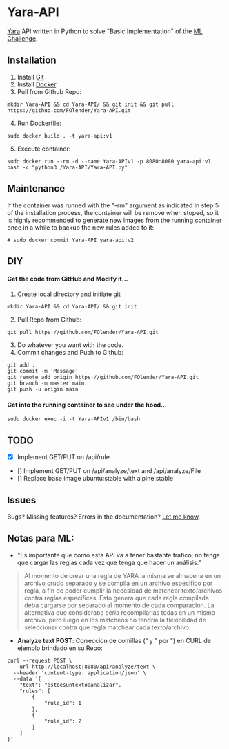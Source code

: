 # Yara-API

[Yara](http://virustotal.github.io/yara/) API written in Python to solve "Basic Implementation" of the [ML Challenge](https://github.com/irt-mercadolibre/challenge_yara_FOlender).

## Installation

1.  Install [Git](https://git-scm.com/downloads)
2.  Install [Docker](https://www.docker.io/).
3.  Pull from Github Repo:
```
mkdir Yara-API && cd Yara-API/ && git init && git pull https://github.com/FOlender/Yara-API.git
```
4.  Run Dockerfile:
```
sudo docker build . -t yara-api:v1
```
5. Execute container:
``` 
sudo docker run --rm -d --name Yara-APIv1 -p 8080:8080 yara-api:v1 bash -c "python3 /Yara-API/Yara-API.py"
```

## Maintenance

If the container was runned with the "-rm" argument as indicated in step 5 of the installation process, the container will be remove when stoped, so it is highly recommended to generate new images from the running container once in a while to backup the new rules added to it:
```
# sudo docker commit Yara-API yara-api:v2
```

## DIY

#### Get the code from GitHub and Modify it...

1.  Create local directory and initiate git
```
mkdir Yara-API && cd Yara-API/ && git init
```
2.  Pull Repo from Github:
```
git pull https://github.com/FOlender/Yara-API.git
```
3. Do whatever you want with the code.
4.  Commit changes and Push to Github:
```
git add .
git commit -m 'Message'
git remote add origin https://github.com/FOlender/Yara-API.git
git branch -m master main
git push -u origin main
```

#### Get into the running container to see under the hood...


```
sudo docker exec -i -t Yara-APIv1 /bin/bash
```


## TODO

- [x] Implement GET/PUT on /api/rule
- [] Implement GET/PUT on /api/analyze/text and /api/analyze/File 
- [] Replace base image ubuntu:stable with alpine:stable

## Issues

Bugs? Missing features? Errors in the documentation? [Let me know](https://github.com/FOlender/Yara-API/issues/new).

## Notas para ML:

- "Es importante que como esta API va a tener bastante trafico, no tenga que cargar las reglas cada vez que tenga que hacer un análisis."
> Al momento de crear una regla de YARA la misma se almacena en un archivo crudo separado y se compila en un archivo especifico por regla, a fin de poder cumplir la necesidad de matchear texto/archivos contra reglas especificas. Esto genera que cada regla compilada deba cargarse por separado al momento de cada comparacion. La alternativa que consideraba seria recompilarlas todas en un mismo archivo, pero luego en los matcheos no tendria la flexibilidad de seleccionar contra que regla matchear cada texto/archivo.

- **Analyze text POST**: Correccion de comillas (“ y ” por ") en CURL de ejemplo brindado en su Repo:
```
curl --request POST \
  --url http://localhost:8080/api/analyze/text \
  --header 'content-type: application/json' \
  --data '{
	"text": "estoesuntextoaanalizar",
	"rules": [
		{
			"rule_id": 1
		},
		{
			"rule_id": 2
		}
	]
}'
```

